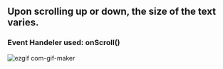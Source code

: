## Upon scrolling up or down, the size of the text varies.
### Event Handeler used: onScroll()
![ezgif com-gif-maker](https://user-images.githubusercontent.com/81289215/126051828-d04dc5cf-c391-4626-81de-23ab7b1e4b1a.gif)

